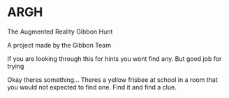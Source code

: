 # ARGH

The Augmented Reality Gibbon Hunt

A project made by the Gibbon Team

If you are looking through this for hints you wont find any.
But good job for trying

Okay theres something... Theres a yellow frisbee at school in a room that you would not expected to find one. Find it and find a clue.
